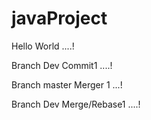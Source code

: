 # javaProject
Hello World ....!

Branch Dev Commit1 ....!

Branch master Merger 1 ...!

Branch Dev Merge/Rebase1 ....!
